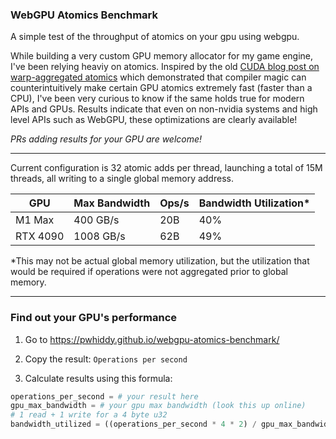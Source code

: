 ### WebGPU Atomics Benchmark

A simple test of the throughput of atomics on your gpu using webgpu.

While building a very custom GPU memory allocator for my game engine, I've been relying heaviy on atomics. Inspired by the old [CUDA blog post on warp-aggregated atomics](https://developer.nvidia.com/blog/cuda-pro-tip-optimized-filtering-warp-aggregated-atomics/) which demonstrated that compiler magic can counterintuitively make certain GPU atomics extremely fast (faster than a CPU), I've been very curious to know if the same holds true for modern APIs and GPUs. Results indicate that even on non-nvidia systems and high level APIs such as WebGPU, these optimizations are clearly available!

*PRs adding results for your GPU are welcome!*


----

Current configuration is 32 atomic adds per thread, launching a total of 15M threads, all writing to a single global memory address.

| GPU | Max Bandwidth | Ops/s | Bandwidth Utilization* | 
|----- | ----- | ----- | ----- |
|M1 Max | 400 GB/s | 20B | 40% |
| RTX 4090 | 1008 GB/s | 62B | 49% |

*This may not be actual global memory utilization, but the utilization that would be required if operations were not aggregated prior to global memory.

----
### Find out your GPU's performance 

1. Go to https://pwhiddy.github.io/webgpu-atomics-benchmark/  

2. Copy the result: `Operations per second`  

3. Calculate results using this formula:

```python
operations_per_second = # your result here
gpu_max_bandwidth = # your gpu max bandwidth (look this up online)
# 1 read + 1 write for a 4 byte u32
bandwidth_utilized = ((operations_per_second * 4 * 2) / gpu_max_bandwidth) * 100
```

